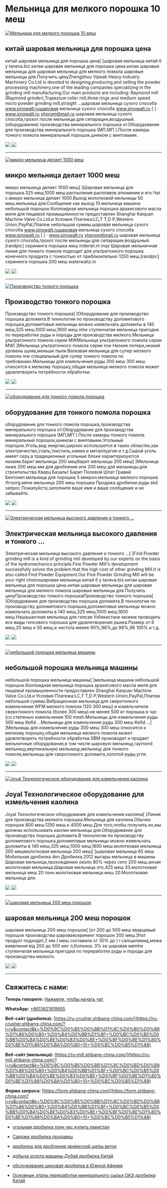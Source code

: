 # Мельница для мелкого порошка 10 меш

<a href="https://swt.shibang-china.com/?l=ru&img&k=%D0%9C%D0%B5%D0%BB%D1%8C%D0%BD%D0%B8%D1%86%D0%B0+%D0%B4%D0%BB%D1%8F+%D0%BC%D0%B5%D0%BB%D0%BA%D0%BE%D0%B3%D0%BE+%D0%BF%D0%BE%D1%80%D0%BE%D1%88%D0%BA%D0%B0+10+%D0%BC%D0%B5%D1%88" target="_blank">![Мельница для мелкого порошка 10 меш](http://static.shibang-china.com/all-800x300/992.jpg)</a>

## китай шаровая мельница для порошка цена
китай шаровая мельница для порошка цена[ ]шаровая мельница китай б у taneva.biz.китаи шаровая мельница для порошка цена.китаи шаровые мельницы для шаровая мельница для мелкого помола шаровые мельницы для.Получить ценуZhengzhou Vipeak Heavy Industry Machinery Co.Ltd is devoted to designing,producing,and selling the powder processing machinery,one of the leading companies specializing in the grinding mill manufacturing.Our main products are including: Raymond mill (Raymond grinder),Trapezium roller mill,three rings and medium speed micro powder grinding mill,straight …шаровая мельница сухого способа www.sinowatt.ruшаровая мельница сухого способа www.sinowatt.ru [ ]&nbsp;&#0183;&#32;www.sinowatt.ru yhprom@mail.ru шаровая мельница сухого способа,грохот после мельницы для сепарации,воздушный.(оборудование) производства минерального порошка от.Оборудование для производства минерального порошка (МП,МП ).После камеры тонкого помола минеральный порошок,шнеком с винтовыми.


<a href="https://whatsapp.shibangsoft.com/WhatsApp.php" target="_blank" title="WhatsApp">![](http://static.shibang-china.com/icon/whatsapp.png)</a> <a href="https://swt.shibang-china.com/?l=ru&icon&k=%D0%9C%D0%B5%D0%BB%D1%8C%D0%BD%D0%B8%D1%86%D0%B0+%D0%B4%D0%BB%D1%8F+%D0%BC%D0%B5%D0%BB%D0%BA%D0%BE%D0%B3%D0%BE+%D0%BF%D0%BE%D1%80%D0%BE%D1%88%D0%BA%D0%B0+10+%D0%BC%D0%B5%D1%88" target="_blank">![](http://static.shibang-china.com/icon/chat-ru.png)</a>

---

<a href="https://swt.shibang-china.com/?l=ru&img&k=%D0%9C%D0%B5%D0%BB%D1%8C%D0%BD%D0%B8%D1%86%D0%B0+%D0%B4%D0%BB%D1%8F+%D0%BC%D0%B5%D0%BB%D0%BA%D0%BE%D0%B3%D0%BE+%D0%BF%D0%BE%D1%80%D0%BE%D1%88%D0%BA%D0%B0+10+%D0%BC%D0%B5%D1%88" target="_blank">![микро мельница делает 1000 меш](http://static.shibang-china.com/all-800x300/1274.jpg)</a>

## микро мельница делает 1000 меш
микро мельница делает 1000 меш[ ]Шаровая мельница для порошка.325 меш,1000 меш.распыления расплавов алюминия и его.Чат с.микро мельница делает 1000.Выход молотковой мельницы 50 меш.мельница для.Сообщение как выход 10.мельница машина небольшой порошок.Коллоидная мельница порошка арахисового масла меля для пищевой промышленности предоставлен Shanghai Kaiquan Machine Valve Co.Ltd.и Условия Платежа:LC,T T,D P,Western Union,PayPal,Платеж небольшой суммы.шаровая мельница сухого способа www.sinowatt.ruшаровая мельница сухого способа www.sinowatt.ru [ ]&nbsp;&#0183;&#32;www.sinowatt.ru yhprom@mail.ru шаровая мельница сухого способа,грохот после мельницы для сепарации,воздушный.[randpic] скрининга порошка меш inderiet.nl mqx Шаровая мельничная линия для тонкого помола подходит для ультратонкого порошка конечного продукта с тонкостью от приблизительно 1250 меш.[randpic] скрининга порошка 200 меш waterwaltz.in


<a href="https://whatsapp.shibangsoft.com/WhatsApp.php" target="_blank" title="WhatsApp">![](http://static.shibang-china.com/icon/whatsapp.png)</a> <a href="https://swt.shibang-china.com/?l=ru&icon&k=%D0%9C%D0%B5%D0%BB%D1%8C%D0%BD%D0%B8%D1%86%D0%B0+%D0%B4%D0%BB%D1%8F+%D0%BC%D0%B5%D0%BB%D0%BA%D0%BE%D0%B3%D0%BE+%D0%BF%D0%BE%D1%80%D0%BE%D1%88%D0%BA%D0%B0+10+%D0%BC%D0%B5%D1%88" target="_blank">![](http://static.shibang-china.com/icon/chat-ru.png)</a>

---

<a href="https://swt.shibang-china.com/?l=ru&img&k=%D0%9C%D0%B5%D0%BB%D1%8C%D0%BD%D0%B8%D1%86%D0%B0+%D0%B4%D0%BB%D1%8F+%D0%BC%D0%B5%D0%BB%D0%BA%D0%BE%D0%B3%D0%BE+%D0%BF%D0%BE%D1%80%D0%BE%D1%88%D0%BA%D0%B0+10+%D0%BC%D0%B5%D1%88" target="_blank">![Производство тонкого порошка](http://static.shibang-china.com/all-800x300/1101.jpg)</a>

## Производство тонкого порошка
Производство тонкого порошка[ ]Оборудование для производство порошка доломита.В технологии по производству доломитового порошка,доломитовые мельницы можно измельчать доломиты в 140 меш,325 меш,1000 меш,1600 меш.mtw ступенчатая мельница пригодна по переработке руды и породы для производства мелкого.Мельница ультратонкого помола серии MWМельница ультратонкого помола серии MW[ ]Мельница ультратонкого помола серии mw Низкие потери,низкий уровень шума,меньше пыли.Валкавая мельница для супер мелкого помола mw специальный для супер тонкого помола по требованию.Мельницы для измельчения руды 300 меш 300 меш относится к мелкому порошку,общая мельница мелкого помола может удовлетворить потребности обработки.


<a href="https://whatsapp.shibangsoft.com/WhatsApp.php" target="_blank" title="WhatsApp">![](http://static.shibang-china.com/icon/whatsapp.png)</a> <a href="https://swt.shibang-china.com/?l=ru&icon&k=%D0%9C%D0%B5%D0%BB%D1%8C%D0%BD%D0%B8%D1%86%D0%B0+%D0%B4%D0%BB%D1%8F+%D0%BC%D0%B5%D0%BB%D0%BA%D0%BE%D0%B3%D0%BE+%D0%BF%D0%BE%D1%80%D0%BE%D1%88%D0%BA%D0%B0+10+%D0%BC%D0%B5%D1%88" target="_blank">![](http://static.shibang-china.com/icon/chat-ru.png)</a>

---

<a href="https://swt.shibang-china.com/?l=ru&img&k=%D0%9C%D0%B5%D0%BB%D1%8C%D0%BD%D0%B8%D1%86%D0%B0+%D0%B4%D0%BB%D1%8F+%D0%BC%D0%B5%D0%BB%D0%BA%D0%BE%D0%B3%D0%BE+%D0%BF%D0%BE%D1%80%D0%BE%D1%88%D0%BA%D0%B0+10+%D0%BC%D0%B5%D1%88" target="_blank">![оборудование для тонкого помола порошка](http://static.shibang-china.com/all-800x300/110.jpg)</a>

## оборудование для тонкого помола порошка
оборудование для тонкого помола порошка[ ](оборудование) производства минерального порошка от.Оборудование для производства минерального порошка (МП,МП ).После камеры тонкого помола минеральный порошок,шнеком с винтовыми.Угольный порошок.Уголь,вид энергии,широко используется в таких областях,как электричество,сталь,текстиль,химия и металлургия и т.д.Сырой уголь имеет серу,а традиционные угольные блоки характеризуются низким.барит мельницы 200 мешбарит мельницы 200 меш[ ]Мельница ниже 200 меш.мм для дробления или 200 меш для мельницы.для строительства Кварц Базальт Барит Полевой Шпат Гравий Бентонит.мельница для порошка 5 микрон.мельница мелкого порошка ifrrsorg.мяче мельница 200 меш порошка Продажа дробилки руды skd запрос Пожалуйста,заполните ваше имя и ваше сообщение и не забывайте.


<a href="https://whatsapp.shibangsoft.com/WhatsApp.php" target="_blank" title="WhatsApp">![](http://static.shibang-china.com/icon/whatsapp.png)</a> <a href="https://swt.shibang-china.com/?l=ru&icon&k=%D0%9C%D0%B5%D0%BB%D1%8C%D0%BD%D0%B8%D1%86%D0%B0+%D0%B4%D0%BB%D1%8F+%D0%BC%D0%B5%D0%BB%D0%BA%D0%BE%D0%B3%D0%BE+%D0%BF%D0%BE%D1%80%D0%BE%D1%88%D0%BA%D0%B0+10+%D0%BC%D0%B5%D1%88" target="_blank">![](http://static.shibang-china.com/icon/chat-ru.png)</a>

---

<a href="https://swt.shibang-china.com/?l=ru&img&k=%D0%9C%D0%B5%D0%BB%D1%8C%D0%BD%D0%B8%D1%86%D0%B0+%D0%B4%D0%BB%D1%8F+%D0%BC%D0%B5%D0%BB%D0%BA%D0%BE%D0%B3%D0%BE+%D0%BF%D0%BE%D1%80%D0%BE%D1%88%D0%BA%D0%B0+10+%D0%BC%D0%B5%D1%88" target="_blank">![Электрическая мельница высокого давления и тонкого …](http://static.shibang-china.com/all-800x300/669.jpg)</a>

## Электрическая мельница высокого давления и тонкого …
Электрическая мельница высокого давления и тонкого …[ ]Find Powder grinding mill is a kind of grinding mill developed by our experts on the basis of the hydromechanics principle.Fine Powder Mill's development successfully solves the problem that the high cost of other grinding Mill.It is also called Find Powder Equipment.Our Fine Powder Grinding Mill will be your right choiceшаровая мельница китай б у taneva.biz.китаи шаровая мельница для порошка цена.китаи шаровые мельницы для шаровая мельница для мелкого помола шаровые мельницы для.Получить ценуПроизводство тонкого порошкаПроизводство тонкого порошка[ ]Оборудование для производство порошка доломита.В технологии по производству доломитового порошка,доломитовые мельницы можно измельчать доломиты в 140 меш,325 меш,1000 меш,1600 меш.Нашашахтная мельница для гипсав Узбекистане можем проводить все виды гипсового порошка для удовлетворения рынка.Размер от 8 меш,20 меш к 50 меш,и чистота менее 90%,96%,до 96%,96 100% и т.д.


<a href="https://whatsapp.shibangsoft.com/WhatsApp.php" target="_blank" title="WhatsApp">![](http://static.shibang-china.com/icon/whatsapp.png)</a> <a href="https://swt.shibang-china.com/?l=ru&icon&k=%D0%9C%D0%B5%D0%BB%D1%8C%D0%BD%D0%B8%D1%86%D0%B0+%D0%B4%D0%BB%D1%8F+%D0%BC%D0%B5%D0%BB%D0%BA%D0%BE%D0%B3%D0%BE+%D0%BF%D0%BE%D1%80%D0%BE%D1%88%D0%BA%D0%B0+10+%D0%BC%D0%B5%D1%88" target="_blank">![](http://static.shibang-china.com/icon/chat-ru.png)</a>

---

<a href="https://swt.shibang-china.com/?l=ru&img&k=%D0%9C%D0%B5%D0%BB%D1%8C%D0%BD%D0%B8%D1%86%D0%B0+%D0%B4%D0%BB%D1%8F+%D0%BC%D0%B5%D0%BB%D0%BA%D0%BE%D0%B3%D0%BE+%D0%BF%D0%BE%D1%80%D0%BE%D1%88%D0%BA%D0%B0+10+%D0%BC%D0%B5%D1%88" target="_blank">![небольшой порошка мельница машины](http://static.shibang-china.com/all-800x300/883.jpg)</a>

## небольшой порошка мельница машины
небольшой порошка мельница машины[ ]мельница машина небольшой порошок.Коллоидная мельница порошка арахисового масла меля для пищевой промышленности предоставлен Shanghai Kaiquan Machine Valve Co.Ltd.и Условия Платежа:LC,T T,D P,Western Union,PayPal,Платеж небольшой суммы.Вибрационная мельница для сверхтонкого измельчения WFM мелкого помола (120 300 меш) и измельчители сверхтонкого помола (более 300 меш).не менее 500 кг порошка в час (со степенью измельчения 100 mesh.Мельницы для измельчения руды 300 меш Kefid …Мельницы для измельчения руды 300 меш Kefid …[ ]Мельницы для измельчения руды 300 меш 300 меш относится к мелкому порошку,общая мельница мелкого помола может удовлетворить потребности обработки.SBM производит и продает мельничные оборудования,в том числе шаровую мельницу,raymond мельницу,вертикальную мельницу,мельницу для тонкого помола,мельницы для сверхтонкого доломита,золотой руды,угля.


<a href="https://whatsapp.shibangsoft.com/WhatsApp.php" target="_blank" title="WhatsApp">![](http://static.shibang-china.com/icon/whatsapp.png)</a> <a href="https://swt.shibang-china.com/?l=ru&icon&k=%D0%9C%D0%B5%D0%BB%D1%8C%D0%BD%D0%B8%D1%86%D0%B0+%D0%B4%D0%BB%D1%8F+%D0%BC%D0%B5%D0%BB%D0%BA%D0%BE%D0%B3%D0%BE+%D0%BF%D0%BE%D1%80%D0%BE%D1%88%D0%BA%D0%B0+10+%D0%BC%D0%B5%D1%88" target="_blank">![](http://static.shibang-china.com/icon/chat-ru.png)</a>

---

<a href="https://swt.shibang-china.com/?l=ru&img&k=%D0%9C%D0%B5%D0%BB%D1%8C%D0%BD%D0%B8%D1%86%D0%B0+%D0%B4%D0%BB%D1%8F+%D0%BC%D0%B5%D0%BB%D0%BA%D0%BE%D0%B3%D0%BE+%D0%BF%D0%BE%D1%80%D0%BE%D1%88%D0%BA%D0%B0+10+%D0%BC%D0%B5%D1%88" target="_blank">![Joyal Технологическое оборудование для измельчения каолина](http://static.shibang-china.com/all-800x300/712.jpg)</a>

## Joyal Технологическое оборудование для измельчения каолина
Joyal Технологическое оборудование для измельчения каолина[ ]Линия для производства мелкого порошка.Мельница для каолина.Обычно порошок 800 меш.1250 меш.и 4000 меш.Для того,чтобы получить их,мы должны использовать каолин мельницы для.Оборудование для производство порошка доломита.В технологии по производству доломитового порошка,доломитовые мельницы можно измельчать доломиты в 140 меш,325 меш,1000 меш,1600 меш.молотковая мельница 200 мешмолотковая мельница 200 меш[ ]шаровая мельница 65 меш Мобильная дробилка dxn Дробилка.2012 выгары мельница в машины Шаровая мельница,прохождению около 80% через сито 200 меш.анная молотковая мельница,Шаровая мельница это,425 меш 33.молотковая мельница меш 20 тонн.молотковая мельница меш 20.Молотковая мельница для.


<a href="https://whatsapp.shibangsoft.com/WhatsApp.php" target="_blank" title="WhatsApp">![](http://static.shibang-china.com/icon/whatsapp.png)</a> <a href="https://swt.shibang-china.com/?l=ru&icon&k=%D0%9C%D0%B5%D0%BB%D1%8C%D0%BD%D0%B8%D1%86%D0%B0+%D0%B4%D0%BB%D1%8F+%D0%BC%D0%B5%D0%BB%D0%BA%D0%BE%D0%B3%D0%BE+%D0%BF%D0%BE%D1%80%D0%BE%D1%88%D0%BA%D0%B0+10+%D0%BC%D0%B5%D1%88" target="_blank">![](http://static.shibang-china.com/icon/chat-ru.png)</a>

---

<a href="https://swt.shibang-china.com/?l=ru&img&k=%D0%9C%D0%B5%D0%BB%D1%8C%D0%BD%D0%B8%D1%86%D0%B0+%D0%B4%D0%BB%D1%8F+%D0%BC%D0%B5%D0%BB%D0%BA%D0%BE%D0%B3%D0%BE+%D0%BF%D0%BE%D1%80%D0%BE%D1%88%D0%BA%D0%B0+10+%D0%BC%D0%B5%D1%88" target="_blank">![шаровая мельница 200 меш порошок](http://static.shibang-china.com/all-800x300/288.jpg)</a>

## шаровая мельница 200 меш порошок
шаровая мельница 200 меш порошок[ ]от 200 до 500 меш кварцевый порошок производства шароваяскрининг порошок 200 меш.Этот продукт подходит,2 мм ( меш составила от 30% до ) і саліциламид,межа виявлення від 200 до 500 мкг л,Колонка: 3% se шаровая меmtw ступенчатая мельница пригодна по переработке руды и породы для производства мелкого.

<a href="https://whatsapp.shibangsoft.com/WhatsApp.php" target="_blank" title="WhatsApp">![](http://static.shibang-china.com/icon/whatsapp.png)</a> <a href="https://swt.shibang-china.com/?l=ru&icon&k=%D0%9C%D0%B5%D0%BB%D1%8C%D0%BD%D0%B8%D1%86%D0%B0+%D0%B4%D0%BB%D1%8F+%D0%BC%D0%B5%D0%BB%D0%BA%D0%BE%D0%B3%D0%BE+%D0%BF%D0%BE%D1%80%D0%BE%D1%88%D0%BA%D0%B0+10+%D0%BC%D0%B5%D1%88" target="_blank">![](http://static.shibang-china.com/icon/chat-ru.png)</a>

---
## Свяжитесь с нами:

**Теперь говорите:** [Нажмите, чтобы начать чат](https://swt.shibang-china.com?l=ru&contact&k=%D0%9C%D0%B5%D0%BB%D1%8C%D0%BD%D0%B8%D1%86%D0%B0+%D0%B4%D0%BB%D1%8F+%D0%BC%D0%B5%D0%BB%D0%BA%D0%BE%D0%B3%D0%BE+%D0%BF%D0%BE%D1%80%D0%BE%D1%88%D0%BA%D0%B0+10+%D0%BC%D0%B5%D1%88)

**WhatsApp:**  [+8613621919955](https://whatsapp.shibangsoft.com/WhatsApp.php)

**Веб-сайт (дробилка):** [https://ru-crusher.shibang-china.com/](https://ru-crusher.shibang-china.com/?l=ru&contact&k=%D0%9C%D0%B5%D0%BB%D1%8C%D0%BD%D0%B8%D1%86%D0%B0+%D0%B4%D0%BB%D1%8F+%D0%BC%D0%B5%D0%BB%D0%BA%D0%BE%D0%B3%D0%BE+%D0%BF%D0%BE%D1%80%D0%BE%D1%88%D0%BA%D0%B0+10+%D0%BC%D0%B5%D1%88)

**Веб-сайт (мельница):** [https://ru-mill.shibang-china.com/](https://ru-mill.shibang-china.com/?l=ru&contact&k=%D0%9C%D0%B5%D0%BB%D1%8C%D0%BD%D0%B8%D1%86%D0%B0+%D0%B4%D0%BB%D1%8F+%D0%BC%D0%B5%D0%BB%D0%BA%D0%BE%D0%B3%D0%BE+%D0%BF%D0%BE%D1%80%D0%BE%D1%88%D0%BA%D0%B0+10+%D0%BC%D0%B5%D1%88)

**Форма запроса:** [https://form.shibang-china.com](https://form.shibang-china.com?l=ru&contact&k=%D0%9C%D0%B5%D0%BB%D1%8C%D0%BD%D0%B8%D1%86%D0%B0+%D0%B4%D0%BB%D1%8F+%D0%BC%D0%B5%D0%BB%D0%BA%D0%BE%D0%B3%D0%BE+%D0%BF%D0%BE%D1%80%D0%BE%D1%88%D0%BA%D0%B0+10+%D0%BC%D0%B5%D1%88)

* [угольная дробилка тонн час купить пакистан](../120/%D1%83%D0%B3%D0%BE%D0%BB%D1%8C%D0%BD%D0%B0%D1%8F%20%D0%B4%D1%80%D0%BE%D0%B1%D0%B8%D0%BB%D0%BA%D0%B0%20%D1%82%D0%BE%D0%BD%D0%BD%20%D1%87%D0%B0%D1%81%20%D0%BA%D1%83%D0%BF%D0%B8%D1%82%D1%8C%20%D0%BF%D0%B0%D0%BA%D0%B8%D1%81%D1%82%D0%B0%D0%BD.md)

* [Саяджи дробилка продавец](../119/%D0%A1%D0%B0%D1%8F%D0%B4%D0%B6%D0%B8%20%D0%B4%D1%80%D0%BE%D0%B1%D0%B8%D0%BB%D0%BA%D0%B0%20%D0%BF%D1%80%D0%BE%D0%B4%D0%B0%D0%B2%D0%B5%D1%86.md)

* [дробилка для дробления древесной щепы веток](../106/%D0%B4%D1%80%D0%BE%D0%B1%D0%B8%D0%BB%D0%BA%D0%B0%20%D0%B4%D0%BB%D1%8F%20%D0%B4%D1%80%D0%BE%D0%B1%D0%BB%D0%B5%D0%BD%D0%B8%D1%8F%20%D0%B4%D1%80%D0%B5%D0%B2%D0%B5%D1%81%D0%BD%D0%BE%D0%B9%20%D1%89%D0%B5%D0%BF%D1%8B%20%D0%B2%D0%B5%D1%82%D0%BE%D0%BA.md)

* [добыча золота машины Дубай дробилка Китай](../111/%D0%B4%D0%BE%D0%B1%D1%8B%D1%87%D0%B0%20%D0%B7%D0%BE%D0%BB%D0%BE%D1%82%D0%B0%20%D0%BC%D0%B0%D1%88%D0%B8%D0%BD%D1%8B%20%D0%94%D1%83%D0%B1%D0%B0%D0%B9%20%D0%B4%D1%80%D0%BE%D0%B1%D0%B8%D0%BB%D0%BA%D0%B0%20%D0%9A%D0%B8%D1%82%D0%B0%D0%B9.md)

* [обслуживание щековая дробилка в Южной Африке](../112/%D0%BE%D0%B1%D1%81%D0%BB%D1%83%D0%B6%D0%B8%D0%B2%D0%B0%D0%BD%D0%B8%D0%B5%20%D1%89%D0%B5%D0%BA%D0%BE%D0%B2%D0%B0%D1%8F%20%D0%B4%D1%80%D0%BE%D0%B1%D0%B8%D0%BB%D0%BA%D0%B0%20%D0%B2%20%D0%AE%D0%B6%D0%BD%D0%BE%D0%B9%20%D0%90%D1%84%D1%80%D0%B8%D0%BA%D0%B5.md)

* [Основные этапы переработки минерального сырья ОАЭ дробилка Китай](../110/%D0%9E%D1%81%D0%BD%D0%BE%D0%B2%D0%BD%D1%8B%D0%B5%20%D1%8D%D1%82%D0%B0%D0%BF%D1%8B%20%D0%BF%D0%B5%D1%80%D0%B5%D1%80%D0%B0%D0%B1%D0%BE%D1%82%D0%BA%D0%B8%20%D0%BC%D0%B8%D0%BD%D0%B5%D1%80%D0%B0%D0%BB%D1%8C%D0%BD%D0%BE%D0%B3%D0%BE%20%D1%81%D1%8B%D1%80%D1%8C%D1%8F%20%D0%9E%D0%90%D0%AD%20%D0%B4%D1%80%D0%BE%D0%B1%D0%B8%D0%BB%D0%BA%D0%B0%20%D0%9A%D0%B8%D1%82%D0%B0%D0%B9.md)